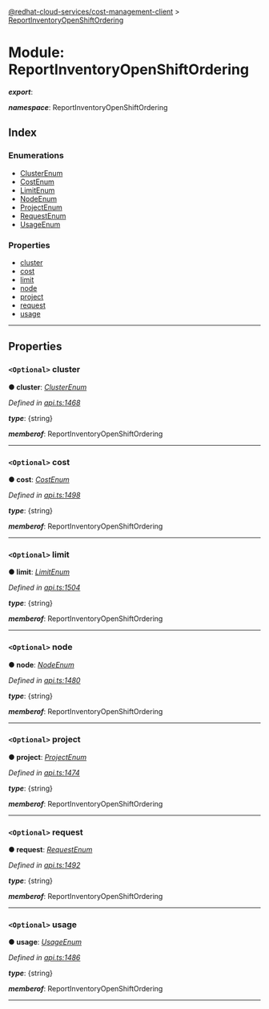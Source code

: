 [@redhat-cloud-services/cost-management-client](../README.md) > [ReportInventoryOpenShiftOrdering](../modules/reportinventoryopenshiftordering.md)

# Module: ReportInventoryOpenShiftOrdering

*__export__*: 

*__namespace__*: ReportInventoryOpenShiftOrdering

## Index

### Enumerations

* [ClusterEnum](../enums/reportinventoryopenshiftordering.clusterenum.md)
* [CostEnum](../enums/reportinventoryopenshiftordering.costenum.md)
* [LimitEnum](../enums/reportinventoryopenshiftordering.limitenum.md)
* [NodeEnum](../enums/reportinventoryopenshiftordering.nodeenum.md)
* [ProjectEnum](../enums/reportinventoryopenshiftordering.projectenum.md)
* [RequestEnum](../enums/reportinventoryopenshiftordering.requestenum.md)
* [UsageEnum](../enums/reportinventoryopenshiftordering.usageenum.md)

### Properties

* [cluster](reportinventoryopenshiftordering.md#cluster)
* [cost](reportinventoryopenshiftordering.md#cost)
* [limit](reportinventoryopenshiftordering.md#limit)
* [node](reportinventoryopenshiftordering.md#node)
* [project](reportinventoryopenshiftordering.md#project)
* [request](reportinventoryopenshiftordering.md#request)
* [usage](reportinventoryopenshiftordering.md#usage)

---

## Properties

<a id="cluster"></a>

### `<Optional>` cluster

**● cluster**: *[ClusterEnum](../enums/reportinventoryopenshiftordering.clusterenum.md)*

*Defined in [api.ts:1468](https://github.com/RedHatInsights/javascript-clients/blob/master/packages/cost-management/api.ts#L1468)*

*__type__*: {string}

*__memberof__*: ReportInventoryOpenShiftOrdering

___
<a id="cost"></a>

### `<Optional>` cost

**● cost**: *[CostEnum](../enums/reportinventoryopenshiftordering.costenum.md)*

*Defined in [api.ts:1498](https://github.com/RedHatInsights/javascript-clients/blob/master/packages/cost-management/api.ts#L1498)*

*__type__*: {string}

*__memberof__*: ReportInventoryOpenShiftOrdering

___
<a id="limit"></a>

### `<Optional>` limit

**● limit**: *[LimitEnum](../enums/reportinventoryopenshiftordering.limitenum.md)*

*Defined in [api.ts:1504](https://github.com/RedHatInsights/javascript-clients/blob/master/packages/cost-management/api.ts#L1504)*

*__type__*: {string}

*__memberof__*: ReportInventoryOpenShiftOrdering

___
<a id="node"></a>

### `<Optional>` node

**● node**: *[NodeEnum](../enums/reportinventoryopenshiftordering.nodeenum.md)*

*Defined in [api.ts:1480](https://github.com/RedHatInsights/javascript-clients/blob/master/packages/cost-management/api.ts#L1480)*

*__type__*: {string}

*__memberof__*: ReportInventoryOpenShiftOrdering

___
<a id="project"></a>

### `<Optional>` project

**● project**: *[ProjectEnum](../enums/reportinventoryopenshiftordering.projectenum.md)*

*Defined in [api.ts:1474](https://github.com/RedHatInsights/javascript-clients/blob/master/packages/cost-management/api.ts#L1474)*

*__type__*: {string}

*__memberof__*: ReportInventoryOpenShiftOrdering

___
<a id="request"></a>

### `<Optional>` request

**● request**: *[RequestEnum](../enums/reportinventoryopenshiftordering.requestenum.md)*

*Defined in [api.ts:1492](https://github.com/RedHatInsights/javascript-clients/blob/master/packages/cost-management/api.ts#L1492)*

*__type__*: {string}

*__memberof__*: ReportInventoryOpenShiftOrdering

___
<a id="usage"></a>

### `<Optional>` usage

**● usage**: *[UsageEnum](../enums/reportinventoryopenshiftordering.usageenum.md)*

*Defined in [api.ts:1486](https://github.com/RedHatInsights/javascript-clients/blob/master/packages/cost-management/api.ts#L1486)*

*__type__*: {string}

*__memberof__*: ReportInventoryOpenShiftOrdering

___

